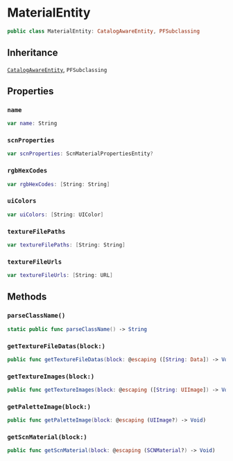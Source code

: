 # MaterialEntity

``` swift
public class MaterialEntity: CatalogAwareEntity, PFSubclassing
```

## Inheritance

[`CatalogAwareEntity`](configwise-sdk-ios/CatalogAwareEntity), `PFSubclassing`

## Properties

### `name`

``` swift
var name: String
```

### `scnProperties`

``` swift
var scnProperties: ScnMaterialPropertiesEntity?
```

### `rgbHexCodes`

``` swift
var rgbHexCodes: [String: String]
```

### `uiColors`

``` swift
var uiColors: [String: UIColor]
```

### `textureFilePaths`

``` swift
var textureFilePaths: [String: String]
```

### `textureFileUrls`

``` swift
var textureFileUrls: [String: URL]
```

## Methods

### `parseClassName()`

``` swift
static public func parseClassName() -> String
```

### `getTextureFileDatas(block:)`

``` swift
public func getTextureFileDatas(block: @escaping ([String: Data]) -> Void)
```

### `getTextureImages(block:)`

``` swift
public func getTextureImages(block: @escaping ([String: UIImage]) -> Void)
```

### `getPaletteImage(block:)`

``` swift
public func getPaletteImage(block: @escaping (UIImage?) -> Void)
```

### `getScnMaterial(block:)`

``` swift
public func getScnMaterial(block: @escaping (SCNMaterial?) -> Void)
```
